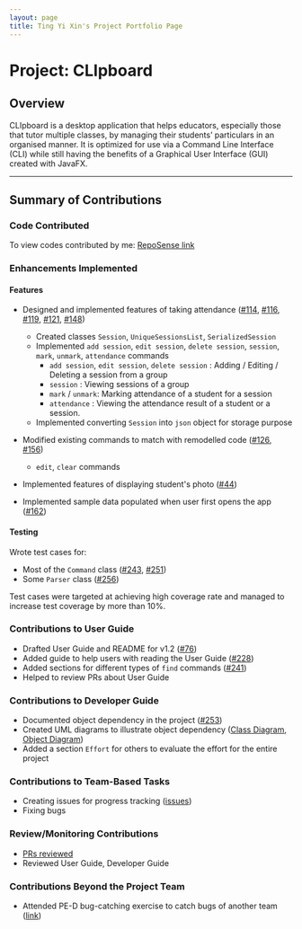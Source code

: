 ```yaml
---
layout: page
title: Ting Yi Xin's Project Portfolio Page
---
```

# Project: CLIpboard
## Overview
CLIpboard is a desktop application that helps educators, especially those that tutor multiple classes, by managing their students’ particulars in an organised manner.
It is optimized for use via a Command Line Interface (CLI) while still having the benefits of a Graphical User Interface (GUI) created with JavaFX.

---
## Summary of Contributions

### Code Contributed
To view codes contributed by me: [RepoSense link](https://nus-cs2103-ay2223s2.github.io/tp-dashboard/?search=tyx021&breakdown=true)

### Enhancements Implemented
#### Features
* Designed and implemented features of taking attendance ([#114](https://github.com/AY2223S2-CS2103T-T15-4/tp/pull/114
  ), [#116](https://github.com/AY2223S2-CS2103T-T15-4/tp/pull/116
  ), [#119](https://github.com/AY2223S2-CS2103T-T15-4/tp/pull/119
  ), [#121](https://github.com/AY2223S2-CS2103T-T15-4/tp/pull/121), [#148](https://github.com/AY2223S2-CS2103T-T15-4/tp/pull/148))
 
  * Created classes `Session`, `UniqueSessionsList`, `SerializedSession`
  * Implemented `add session`, `edit session`, `delete session`, `session`, `mark`, `unmark`, `attendance` commands
    * `add session`, `edit session`, `delete session` : Adding / Editing / Deleting a session from a group
    * `session` : Viewing sessions of a group
    * `mark` / `unmark`: Marking attendance of a student for a session
    * `attendance` : Viewing the attendance result of a student or a session.
  * Implemented converting `Session` into `json` object for storage purpose
* Modified existing commands to match with remodelled code ([#126](https://github.com/AY2223S2-CS2103T-T15-4/tp/pull/126), [#156](https://github.com/AY2223S2-CS2103T-T15-4/tp/pull/156))
  * `edit`, `clear` commands
* Implemented features of displaying student's photo ([#44](https://github.com/AY2223S2-CS2103T-T15-4/tp/pull/44))
* Implemented sample data populated when user first opens the app ([#162](https://github.com/AY2223S2-CS2103T-T15-4/tp/pull/162))

#### Testing
Wrote test cases for:
* Most of the `Command` class ([#243](https://github.com/AY2223S2-CS2103T-T15-4/tp/pull/243), [#251](https://github.com/AY2223S2-CS2103T-T15-4/tp/pull/251))
* Some `Parser` class ([#256](https://github.com/AY2223S2-CS2103T-T15-4/tp/pull/256))


Test cases were targeted at achieving high coverage rate and managed to increase test coverage by more than 10%.


### Contributions to User Guide
* Drafted User Guide and README for v1.2 ([#76](https://github.com/AY2223S2-CS2103T-T15-4/tp/pull/76))
* Added guide to help users with reading the User Guide ([#228](https://github.com/AY2223S2-CS2103T-T15-4/tp/pull/228))
* Added sections for different types of `find` commands ([#241](https://github.com/AY2223S2-CS2103T-T15-4/tp/pull/241))
* Helped to review PRs about User Guide

### Contributions to Developer Guide
* Documented object dependency in the project ([#253](https://github.com/AY2223S2-CS2103T-T15-4/tp/pull/253))
* Created UML diagrams to illustrate object dependency ([Class Diagram](https://github.com/AY2223S2-CS2103T-T15-4/tp/blob/master/docs/images/ObjectDependencyClassDiagram.png), [Object Diagram](https://github.com/AY2223S2-CS2103T-T15-4/tp/blob/master/docs/images/ObjectDependencyObjectDiagram.png))
* Added a section `Effort` for others to evaluate the effort for the entire project


### Contributions to Team-Based Tasks
* Creating issues for progress tracking ([issues](https://github.com/AY2223S2-CS2103T-T15-4/tp/issues?q=is%3Aissue+author%3Atyx021))
* Fixing bugs

### Review/Monitoring Contributions
* [PRs reviewed](https://github.com/AY2223S2-CS2103T-T15-4/tp/pulls?q=is%3Apr+is%3Aopen+reviewed-by%3Atyx021)
* Reviewed User Guide, Developer Guide

### Contributions Beyond the Project Team
* Attended PE-D bug-catching exercise to catch bugs of another team ([link](https://github.com/tyx021/ped/issues))
